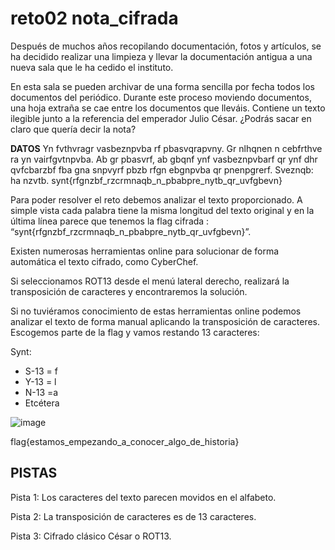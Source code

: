 #  reto02 nota_cifrada 

Después de muchos años recopilando documentación, fotos y artículos, se ha decidido realizar una limpieza y llevar la documentación antigua a una nueva sala que le ha cedido el instituto.

En esta sala se pueden archivar de una forma sencilla por fecha todos los documentos del periódico.
Durante este proceso moviendo documentos, una hoja extraña se cae entre los documentos que lleváis. Contiene un texto ilegible junto a la referencia del emperador Julio César. ¿Podrás sacar en claro que quería decir la nota? 

**DATOS**
Yn fvthvragr vasbeznpvba rf pbasvqrapvny. Gr nlhqnen n cebfrthve ra yn vairfgvtnpvba. Ab gr pbasvrf, ab gbqnf ynf vasbeznpvbarf qr ynf dhr qvfcbarzbf fba gna snpvyrf pbzb rfgn ebgnpvba qr pnenpgrerf. Sveznqb: ha nzvtb.   synt{rfgnzbf_rzcrmnaqb_n_pbabpre_nytb_qr_uvfgbevn}

Para poder resolver el reto debemos analizar el texto proporcionado. 
A simple vista cada palabra tiene la misma longitud del texto original y en la última línea parece que tenemos la flag cifrada :
“synt{rfgnzbf_rzcrmnaqb_n_pbabpre_nytb_qr_uvfgbevn}”.

 Existen numerosas herramientas online para solucionar de forma automática el texto cifrado, como CyberChef.  
 
 Si seleccionamos ROT13 desde el menú lateral derecho, realizará la transposición de caracteres y encontraremos la solución.  
 
 Si no tuviéramos conocimiento de estas herramientas online podemos analizar el texto de forma manual aplicando la transposición de caracteres. Escogemos parte de la flag y vamos restando 13 caracteres:  
 
Synt:   
- S-13 = f
- Y-13 = l
- N-13 =a
- Etcétera

![image](https://user-images.githubusercontent.com/69391590/123658684-dbee0500-d829-11eb-99cc-7c4a1087ecfc.png)

flag{estamos_empezando_a_conocer_algo_de_historia}

## PISTAS

 Pista 1: Los caracteres del texto parecen movidos en el alfabeto. 
 
 Pista 2: La transposición de caracteres es de 13 caracteres.
 
 Pista 3: Cifrado clásico César o ROT13. 


